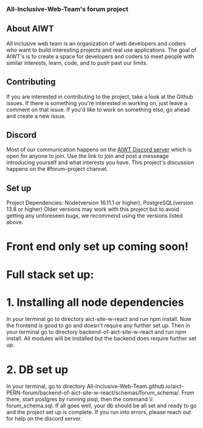 
### All-Inclusive-Web-Team's forum project

## About AIWT

All inclusive web team is an organization of web developers and coders who want to build interesting projects and real use applications. The goal of AIWT's is to create a space for developers and coders to meet people with similar interests, learn, code, and to push past our limits.

## Contributing

If you are interested in contributing to the project, take a look at the Github issues. If there is something you're interested in working on, just leave a comment on that issue. If you'd like to work on something else, go ahead and create a new issue.

## Discord

Most of our communication happens on the [AIWT Discord server](https://discord.gg/WCvP2YWKrs) which is open for anyone to join. Use the link to join and post a messeage introducing yourself and what interests you have. This project's discussion happens on the #forum-project channel.

## Set up

Project Dependencies: Node(version 16.11.1 or higher), PostgreSQL(version 13.8 or higher)
Older versions may work with this project but to avoid getting any unforeseen bugs, we recommend using the versions listed above.

# Front end only set up coming soon!

# Full stack set up:

# 1. Installing all node dependencies

In your terminal go to directory aict-site-w-react and run npm install. Now the frontend is good to go and doesn't require any further set up.
Then in your terminal go to directory backend-of-aict-site-w-react and run npm install. All modules will be installed but the backend does require
further set up.

# 2. DB set up

In your terminal, go to directory All-Inclusive-Web-Team.github.io/aict-PERN-forum/backend-of-aict-site-w-react/schemas/forum_schema/.
From there, start postgres by running psql, then the command \i forum_schema.sql. If all goes well, your db should be all set and ready to go
and the project set up is complete. If you run into errors, please reach out for help on the discord server.

